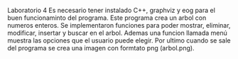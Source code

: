 Laboratorio 4
Es necesario tener instalado C++, graphviz y eog para el buen funcionaminto del programa.
Este programa crea un arbol con numeros enteros. Se implementaron funciones para poder mostrar, eliminar, modificar, insertar y  buscar en el arbol. 
Ademas una funcion llamada menú muestra las opciones que el usuario puede elegir.
Por ultimo cuando se sale del programa se crea una imagen con formtato png (arbol.png).
